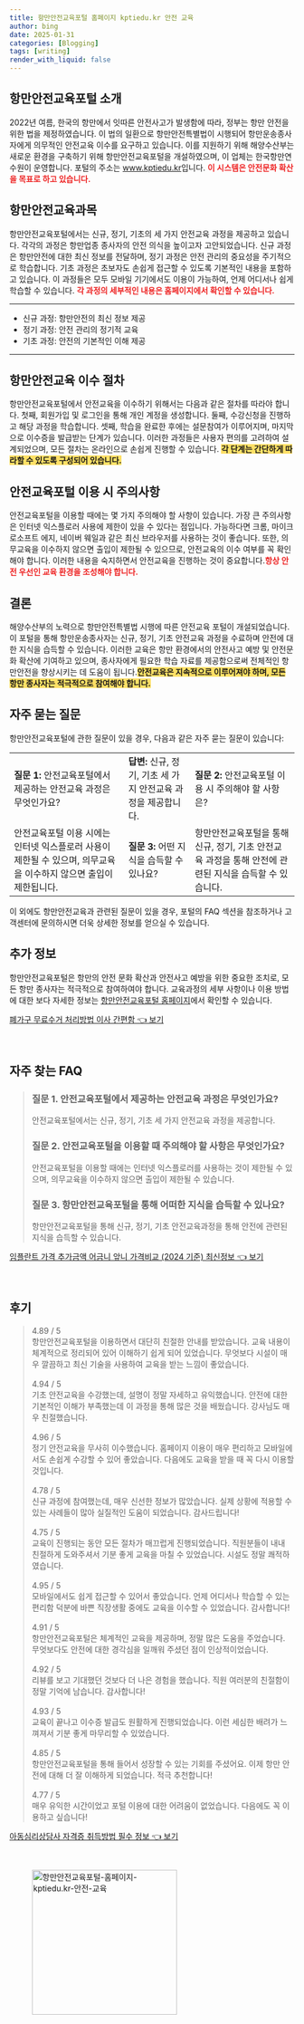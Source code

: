 ```yaml
---
title: 항만안전교육포털 홈페이지 kptiedu.kr 안전 교육
author: bing
date: 2025-01-31
categories: [Blogging]
tags: [writing]
render_with_liquid: false
---
```



<h2 id='항만안전교육포털소개'>항만안전교육포털 소개</h2>

<p>2022년 여름, 한국의 항만에서 잇따른 안전사고가 발생함에 따라, 정부는 항만 안전을 위한 법을 제정하였습니다. 이 법의 일환으로 항만안전특별법이 시행되어 항만운송종사자에게 의무적인 안전교육 이수를 요구하고 있습니다. 이를 지원하기 위해 해양수산부는 새로운 환경을 구축하기 위해 항만안전교육포털을 개설하였으며, 이 업체는 한국항만연수원이 운영합니다. 포털의 주소는 <a href="https://www.kptiedu.kr">www.kptiedu.kr</a>입니다. <b><span style="color: #ee2323;">이 시스템은 안전문화 확산을 목표로 하고 있습니다.</span></b></p>

<h2 id='안전교육과목'>항만안전교육과목</h2>

<p>항만안전교육포털에서는 신규, 정기, 기초의 세 가지 안전교육 과정을 제공하고 있습니다. 각각의 과정은 항만업종 종사자의 안전 의식을 높이고자 고안되었습니다. 신규 과정은 항만안전에 대한 최신 정보를 전달하며, 정기 과정은 안전 관리의 중요성을 주기적으로 학습합니다. 기초 과정은 초보자도 손쉽게 접근할 수 있도록 기본적인 내용을 포함하고 있습니다. 이 과정들은 모두 모바일 기기에서도 이용이 가능하여, 언제 어디서나 쉽게 학습할 수 있습니다. <b><span style="color: #ee2323;">각 과정의 세부적인 내용은 홈페이지에서 확인할 수 있습니다.</span></b></p>

<hr />

<ul>
    <li>신규 과정: 항만안전의 최신 정보 제공</li>
    <li>정기 과정: 안전 관리의 정기적 교육</li>
    <li>기초 과정: 안전의 기본적인 이해 제공</li>
</ul>

<hr />

<h2 id='이수절차'>항만안전교육 이수 절차</h2>

<p>항만안전교육포털에서 안전교육을 이수하기 위해서는 다음과 같은 절차를 따라야 합니다. 첫째, 회원가입 및 로그인을 통해 개인 계정을 생성합니다. 둘째, 수강신청을 진행하고 해당 과정을 학습합니다. 셋째, 학습을 완료한 후에는 설문참여가 이루어지며, 마지막으로 이수증을 발급받는 단계가 있습니다. 이러한 과정들은 사용자 편의를 고려하여 설계되었으며, 모든 절차는 온라인으로 손쉽게 진행할 수 있습니다. <b><span style="background-color: #ffe066;">각 단계는 간단하게 따라할 수 있도록 구성되어 있습니다.</span></b></p>

<h2 id='이용시주의사항'>안전교육포털 이용 시 주의사항</h2>

<p>안전교육포털을 이용할 때에는 몇 가지 주의해야 할 사항이 있습니다. 가장 큰 주의사항은 인터넷 익스플로러 사용에 제한이 있을 수 있다는 점입니다. 가능하다면 크롬, 마이크로소프트 에지, 네이버 웨일과 같은 최신 브라우저를 사용하는 것이 좋습니다. 또한, 의무교육을 이수하지 않으면 출입이 제한될 수 있으므로, 안전교육의 이수 여부를 꼭 확인해야 합니다. 이러한 내용을 숙지하면서 안전교육을 진행하는 것이 중요합니다.<b><span style="color: #ee2323;">항상 안전 우선인 교육 환경을 조성해야 합니다.</span></b></p>

<h2 id='결론'>결론</h2>

<p>해양수산부의 노력으로 항만안전특별법 시행에 따른 안전교육 포털이 개설되었습니다. 이 포털을 통해 항만운송종사자는 신규, 정기, 기초 안전교육 과정을 수료하며 안전에 대한 지식을 습득할 수 있습니다. 이러한 교육은 항만 환경에서의 안전사고 예방 및 안전문화 확산에 기여하고 있으며, 종사자에게 필요한 학습 자료를 제공함으로써 전체적인 항만안전을 향상시키는 데 도움이 됩니다.<b><span style="background-color: #ffe066;">안전교육은 지속적으로 이루어져야 하며, 모든 항만 종사자는 적극적으로 참여해야 합니다.</span></b></p>

<h2 id='자주묻는질문'>자주 묻는 질문</h2>

<p>항만안전교육포털에 관한 질문이 있을 경우, 다음과 같은 자주 묻는 질문이 있습니다:</p>

<table>
    <tr>
        <td><b>질문 1:</b> 안전교육포털에서 제공하는 안전교육 과정은 무엇인가요?</td>
        <td><b>답변:</b> 신규, 정기, 기초 세 가지 안전교육 과정을 제공합니다.</td>
        <td><b>질문 2:</b> 안전교육포털 이용 시 주의해야 할 사항은?</td>
    </tr>
    <tr>
        <td>안전교육포털 이용 시에는 인터넷 익스플로러 사용이 제한될 수 있으며, 의무교육을 이수하지 않으면 출입이 제한됩니다.</td>
        <td><b>질문 3:</b> 어떤 지식을 습득할 수 있나요?</td>
        <td>항만안전교육포털을 통해 신규, 정기, 기초 안전교육 과정을 통해 안전에 관련된 지식을 습득할 수 있습니다.</td>
    </tr>
</table>

<p>이 외에도 항만안전교육과 관련된 질문이 있을 경우, 포털의 FAQ 섹션을 참조하거나 고객센터에 문의하시면 더욱 상세한 정보를 얻으실 수 있습니다.</p>

<h2 id='추가정보'>추가 정보</h2>

<p>항만안전교육포털은 항만의 안전 문화 확산과 안전사고 예방을 위한 중요한 조치로, 모든 항만 종사자는 적극적으로 참여하여야 합니다. 교육과정의 세부 사항이나 이용 방법에 대한 보다 자세한 정보는  <a href="https://www.kptiedu.kr">항만안전교육포털 홈페이지</a>에서 확인할 수 있습니다.</p>


<p><a class="click-button" title="폐가구 무료수거 처리방법 이사 간편함" href="https://blackassets.github.io/posts/%ED%8F%90%EA%B0%80%EA%B5%AC-%EB%AC%B4%EB%A3%8C%EC%88%98%EA%B1%B0-%EC%B2%98%EB%A6%AC%EB%B0%A9%EB%B2%95-%EC%9D%B4%EC%82%AC-%EA%B0%84%ED%8E%B8%ED%95%A8/" rel="dofollow">폐가구 무료수거 처리방법 이사 간편함 👈 보기</a></p><br>
<h2 id='자주_찾는_FAQ'>자주 찾는 FAQ</h2>
<div itemscope="" itemtype="https://schema.org/FAQPage"> 
<blockquote> 
<div itemscope="" itemprop="mainEntity" itemtype="https://schema.org/Question"> 
<h3 itemprop="name">질문 1. 안전교육포털에서 제공하는 안전교육 과정은 무엇인가요?</h3> 
<div itemscope="" itemprop="acceptedAnswer" itemtype="https://schema.org/Answer"> 
<span itemprop="text"> 
<p>안전교육포털에서는 신규, 정기, 기초 세 가지 안전교육 과정을 제공합니다.</p> 
</span> 
</div> 
</div> 
<div itemscope="" itemprop="mainEntity" itemtype="https://schema.org/Question"> 
<h3 itemprop="name">질문 2. 안전교육포털을 이용할 때 주의해야 할 사항은 무엇인가요?</h3> 
<div itemscope="" itemprop="acceptedAnswer" itemtype="https://schema.org/Answer"> 
<span itemprop="text"> 
<p>안전교육포털을 이용할 때에는 인터넷 익스플로러를 사용하는 것이 제한될 수 있으며, 의무교육을 이수하지 않으면 출입이 제한될 수 있습니다.</p> 
</span> 
</div> 
</div> 
<div itemscope="" itemprop="mainEntity" itemtype="https://schema.org/Question"> 
<h3 itemprop="name">질문 3. 항만안전교육포털을 통해 어떠한 지식을 습득할 수 있나요?</h3> 
<div itemscope="" itemprop="acceptedAnswer" itemtype="https://schema.org/Answer"> 
<span itemprop="text"> 
<p>항만안전교육포털을 통해 신규, 정기, 기초 안전교육과정을 통해 안전에 관련된 지식을 습득할 수 있습니다.</p> 
</span> 
</div> 
</div> 
</blockquote> 
</div>
<p><a class="click-button" title="임플란트 가격 추가금액 어금니 앞니 가격비교 (2024 기준) 최신정보" href="https://blackassets.github.io/posts/%EC%9E%84%ED%94%8C%EB%9E%80%ED%8A%B8-%EA%B0%80%EA%B2%A9-%EC%B6%94%EA%B0%80%EA%B8%88%EC%95%A1-%EC%96%B4%EA%B8%88%EB%8B%88-%EC%95%9E%EB%8B%88-%EA%B0%80%EA%B2%A9%EB%B9%84%EA%B5%90-(2024-%EA%B8%B0%EC%A4%80)-%EC%B5%9C%EC%8B%A0%EC%A0%95%EB%B3%B4/" rel="dofollow">임플란트 가격 추가금액 어금니 앞니 가격비교 (2024 기준) 최신정보 👈 보기</a></p><br>
<h2 id='후기'>후기</h2>
<div itemscope itemtype="https://schema.org/Product">
  <blockquote>
  <div itemprop="review" itemscope itemtype="https://schema.org/Review">
      <div itemprop="reviewRating" itemscope itemtype="https://schema.org/Rating"> <span itemprop="ratingValue">4.89</span> / <span itemprop="bestRating">5</span> </div>
      <span itemprop="reviewBody">항만안전교육포털을 이용하면서 대단히 친절한 안내를 받았습니다. 교육 내용이 체계적으로 정리되어 있어 이해하기 쉽게 되어 있었습니다. 무엇보다 시설이 매우 깔끔하고 최신 기술을 사용하여 교육을 받는 느낌이 좋았습니다.</span>
  </div>
  <br>
  <div itemprop="review" itemscope itemtype="https://schema.org/Review">
      <div itemprop="reviewRating" itemscope itemtype="https://schema.org/Rating"> <span itemprop="ratingValue">4.94</span> / <span itemprop="bestRating">5</span> </div>
      <span itemprop="reviewBody">기초 안전교육을 수강했는데, 설명이 정말 자세하고 유익했습니다. 안전에 대한 기본적인 이해가 부족했는데 이 과정을 통해 많은 것을 배웠습니다. 강사님도 매우 친절했습니다.</span>
  </div>
  <br>
  <div itemprop="review" itemscope itemtype="https://schema.org/Review">
      <div itemprop="reviewRating" itemscope itemtype="https://schema.org/Rating"> <span itemprop="ratingValue">4.96</span> / <span itemprop="bestRating">5</span> </div>
      <span itemprop="reviewBody">정기 안전교육을 무사히 이수했습니다. 홈페이지 이용이 매우 편리하고 모바일에서도 손쉽게 수강할 수 있어 좋았습니다. 다음에도 교육을 받을 때 꼭 다시 이용할 것입니다.</span>
  </div>
  <br>
  <div itemprop="review" itemscope itemtype="https://schema.org/Review">
      <div itemprop="reviewRating" itemscope itemtype="https://schema.org/Rating"> <span itemprop="ratingValue">4.78</span> / <span itemprop="bestRating">5</span> </div>
      <span itemprop="reviewBody">신규 과정에 참여했는데, 매우 신선한 정보가 많았습니다. 실제 상황에 적용할 수 있는 사례들이 많아 실질적인 도움이 되었습니다. 감사드립니다!</span>
  </div>
  <br>
  <div itemprop="review" itemscope itemtype="https://schema.org/Review">
      <div itemprop="reviewRating" itemscope itemtype="https://schema.org/Rating"> <span itemprop="ratingValue">4.75</span> / <span itemprop="bestRating">5</span> </div>
      <span itemprop="reviewBody">교육이 진행되는 동안 모든 절차가 매끄럽게 진행되었습니다. 직원분들이 내내 친절하게 도와주셔서 기분 좋게 교육을 마칠 수 있었습니다. 시설도 정말 쾌적하였습니다.</span>
  </div>
  <br>
  <div itemprop="review" itemscope itemtype="https://schema.org/Review">
      <div itemprop="reviewRating" itemscope itemtype="https://schema.org/Rating"> <span itemprop="ratingValue">4.95</span> / <span itemprop="bestRating">5</span> </div>
      <span itemprop="reviewBody">모바일에서도 쉽게 접근할 수 있어서 좋았습니다. 언제 어디서나 학습할 수 있는 편리함 덕분에 바쁜 직장생활 중에도 교육을 이수할 수 있었습니다. 감사합니다!</span>
  </div>
  <br>
  <div itemprop="review" itemscope itemtype="https://schema.org/Review">
      <div itemprop="reviewRating" itemscope itemtype="https://schema.org/Rating"> <span itemprop="ratingValue">4.91</span> / <span itemprop="bestRating">5</span> </div>
      <span itemprop="reviewBody">항만안전교육포털은 체계적인 교육을 제공하며, 정말 많은 도움을 주었습니다. 무엇보다도 안전에 대한 경각심을 일깨워 주셨던 점이 인상적이었습니다.</span>
  </div>
  <br>
  <div itemprop="review" itemscope itemtype="https://schema.org/Review">
      <div itemprop="reviewRating" itemscope itemtype="https://schema.org/Rating"> <span itemprop="ratingValue">4.92</span> / <span itemprop="bestRating">5</span> </div>
      <span itemprop="reviewBody">리뷰를 보고 기대했던 것보다 더 나은 경험을 했습니다. 직원 여러분의 친절함이 정말 기억에 남습니다. 감사합니다!</span>
  </div>
  <br>
  <div itemprop="review" itemscope itemtype="https://schema.org/Review">
      <div itemprop="reviewRating" itemscope itemtype="https://schema.org/Rating"> <span itemprop="ratingValue">4.93</span> / <span itemprop="bestRating">5</span> </div>
      <span itemprop="reviewBody">교육이 끝나고 이수증 발급도 원활하게 진행되었습니다. 이런 세심한 배려가 느껴져서 기분 좋게 마무리할 수 있었습니다.</span>
  </div>
  <br>
  <div itemprop="review" itemscope itemtype="https://schema.org/Review">
      <div itemprop="reviewRating" itemscope itemtype="https://schema.org/Rating"> <span itemprop="ratingValue">4.85</span> / <span itemprop="bestRating">5</span> </div>
      <span itemprop="reviewBody">항만안전교육포털을 통해 들어서 성장할 수 있는 기회를 주셨어요. 이제 항만 안전에 대해 더 잘 이해하게 되었습니다. 적극 추천합니다!</span>
  </div>
  <br>
  <div itemprop="review" itemscope itemtype="https://schema.org/Review">
      <div itemprop="reviewRating" itemscope itemtype="https://schema.org/Rating"> <span itemprop="ratingValue">4.77</span> / <span itemprop="bestRating">5</span> </div>
      <span itemprop="reviewBody">매우 유익한 시간이었고 포털 이용에 대한 어려움이 없었습니다. 다음에도 꼭 이용하고 싶습니다!</span>
  </div>
  </blockquote>
</div>
<p><a class="click-button" title="아동심리상담사 자격증 취득방법 필수 정보" href="https://blackassets.github.io/posts/%EC%95%84%EB%8F%99%EC%8B%AC%EB%A6%AC%EC%83%81%EB%8B%B4%EC%82%AC-%EC%9E%90%EA%B2%A9%EC%A6%9D-%EC%B7%A8%EB%93%9D%EB%B0%A9%EB%B2%95-%ED%95%84%EC%88%98-%EC%A0%95%EB%B3%B4/" rel="dofollow">아동심리상담사 자격증 취득방법 필수 정보 👈 보기</a></p><br>
<figure class="image"><img src="https://blackassets.github.io/assets/img/thumbnail/항만안전교육포털-홈페이지-kptiedu.kr-안전-교육.webp" alt="항만안전교육포털-홈페이지-kptiedu.kr-안전-교육" width="256" height="256"></figure>